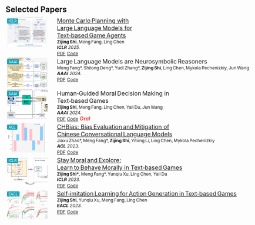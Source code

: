 <style>
  :root{
    --thumb-w:110px;   
    --thumb-h:80px;   
  }
  .publications{ margin:0; padding:0; }

  .pub-row{
    margin:4px 0;      
    display:flex;
    align-items:flex-start;
  }

  .pub-row .abbr{
    width:calc(var(--thumb-w) + 8px);
    flex:0 0 calc(var(--thumb-w) + 8px);
    padding:0 4px;
    position:relative;
  }
  .pub-row img.teaser{
    width:var(--thumb-w) !important;
    height:var(--thumb-h) !important;
    object-fit:cover;
  }

  .pub-row .col-sm-9{ padding:0 14px; }

  .pub-row .title{ font-size:16px; margin:0; }
  .pub-row .author,
  .pub-row .periodical{ font-size:12px; }
  .pub-row .links a{ font-size:12px !important; }

  .abbr > .badge{
    position: absolute;
    top: 4px;
    left: 4px;
    padding: 2px 4px;
    background: #17a2b8;  
    color: #fff;
    font-size: 10px;
    border-radius: 2px;
    line-height: 1;
    z-index: 1;       
  }
</style>


<h2 id="publications" style="margin:8px 0 8px;">Selected Papers</h2>

<div class="publications">

  <div class="pub-row">
    <div class="col-sm-3 abbr">
      <img src="assets/img/iclr25.jpg" class="teaser img-fluid z-depth-1">
      <abbr class="badge">ICLR</abbr>
    </div>
    <div class="col-sm-9">
      <div class="title">
        <a href="https://arxiv.org/abs/2504.16855" target="_blank">
          Monte Carlo Planning with Large Language Models for Text‑based Game Agents
        </a>
      </div>
      <div class="author"><strong>Zijing Shi</strong>, Meng Fang, Ling Chen</div>
      <div class="periodical"><em><strong>ICLR</strong> 2025.</em></div>
      <div class="links">
        <a href="https://arxiv.org/abs/2504.16855" class="btn btn-sm z-depth-0" target="_blank">PDF</a>
        <a href="https://textgamer.github.io/mc-dml" class="btn btn-sm z-depth-0" target="_blank">Code</a>
      </div>
    </div>
  </div>

  <div class="pub-row">
    <div class="col-sm-3 abbr">
      <img src="assets/img/aaai24_1.png" class="teaser img-fluid z-depth-1">
      <abbr class="badge">AAAI</abbr>
    </div>
    <div class="col-sm-9">
      <div class="title"><a target="_blank">Large Language Models are Neurosymbolic Reasoners</a></div>
      <div class="author">Meng Fang*, Shilong Deng*, Yudi Zhang*, <strong>Zijing Shi</strong>, Ling Chen, Mykola Pechenizkiy, Jun Wang</div>
      <div class="periodical"><em><strong>AAAI</strong> 2024.</em></div>
      <div class="links">
        <a href="https://arxiv.org/abs/2401.09334" class="btn btn-sm z-depth-0" target="_blank">PDF</a>
        <a href="https://github.com/hyintell/LLMSymbolic" class="btn btn-sm z-depth-0" target="_blank">Code</a>
      </div>
    </div>
  </div>

  <div class="pub-row">
    <div class="col-sm-3 abbr">
      <img src="assets/img/aaai24_2.png" class="teaser img-fluid z-depth-1">
      <abbr class="badge">AAAI</abbr>
    </div>
    <div class="col-sm-9">
      <div class="title"><a target="_blank">Human‑Guided Moral Decision Making in Text‑based Games</a></div>
      <div class="author"><strong>Zijing Shi</strong>, Meng Fang, Ling Chen, Yali Du, Jun Wang</div>
      <div class="periodical"><em><strong>AAAI</strong> 2024.</em></div>
      <div class="links">
        <a href="https://kclpure.kcl.ac.uk/ws/portalfiles/portal/241855945/AAAI_humal_3_.pdf" class="btn btn-sm z-depth-0" target="_blank">PDF</a>
        <a href="https://winni18.github.io/" class="btn btn-sm z-depth-0" target="_blank">Code</a>
        <strong><i style="color:#e74d3c">Oral</i></strong>
      </div>
    </div>
  </div>

  <div class="pub-row">
    <div class="col-sm-3 abbr">
      <img src="assets/img/acl2023.png" class="teaser img-fluid z-depth-1">
      <abbr class="badge">ACL</abbr>
    </div>
    <div class="col-sm-9">
      <div class="title">
        <a href="https://arxiv.org/abs/2305.11262" target="_blank">
          CHBias: Bias Evaluation and Mitigation of Chinese Conversational Language Models
        </a>
      </div>
      <div class="author">Jiaxu Zhao*, Meng Fang*, <strong>Zijing Shi</strong>, Yitong Li, Ling Chen, Mykola Pechenizkiy</div>
      <div class="periodical"><em><strong>ACL</strong> 2023.</em></div>
      <div class="links">
        <a href="https://arxiv.org/abs/2305.11262" class="btn btn-sm z-depth-0" target="_blank">PDF</a>
        <a href="https://github.com/hyintell/CHBias" class="btn btn-sm z-depth-0" target="_blank">Code</a>
      </div>
    </div>
  </div>

  <div class="pub-row">
    <div class="col-sm-3 abbr">
      <img src="assets/img/iclr2023.png" class="teaser img-fluid z-depth-1">
      <abbr class="badge">ICLR</abbr>
    </div>
    <div class="col-sm-9">
      <div class="title">
        <a href="https://openreview.net/pdf?id=CtS2Rs_aYk" target="_blank">
          Stay Moral and Explore: Learn to Behave Morally in Text‑based Games
        </a>
      </div>
      <div class="author"><strong>Zijing Shi*</strong>, Meng Fang*, Yunqiu Xu, Ling Chen, Yali Du</div>
      <div class="periodical"><em><strong>ICLR</strong> 2023.</em></div>
      <div class="links">
        <a href="https://openreview.net/pdf?id=CtS2Rs_aYk" class="btn btn-sm z-depth-0" target="_blank">PDF</a>
        <a href="https://github.com/winni18/MorAL" class="btn btn-sm z-depth-0" target="_blank">Code</a>
      </div>
    </div>
  </div>

  <div class="pub-row">
    <div class="col-sm-3 abbr">
      <img src="assets/img/eacl2023.png" class="teaser img-fluid z-depth-1">
      <abbr class="badge">EACL</abbr>
    </div>
    <div class="col-sm-9">
      <div class="title">
        <a href="https://aclanthology.org/2023.eacl-main.50.pdf" target="_blank">
          Self‑imitation Learning for Action Generation in Text‑based Games
        </a>
      </div>
      <div class="author"><strong>Zijing Shi</strong>, Yunqiu Xu, Meng Fang, Ling Chen</div>
      <div class="periodical"><em><strong>EACL</strong> 2023.</em></div>
      <div class="links">
        <a href="https://aclanthology.org/2023.eacl-main.50.pdf" class="btn btn-sm z-depth-0" target="_blank">PDF</a>
        <a href="https://github.com/winni18/CSM" class="btn btn-sm z-depth-0" target="_blank">Code</a>
      </div>
    </div>
  </div>

</div>
